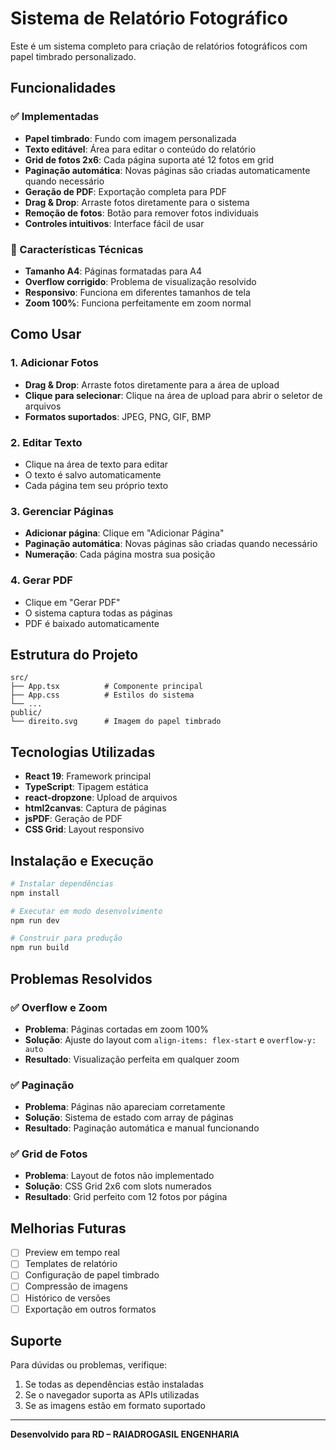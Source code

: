 # Sistema de Relatório Fotográfico

Este é um sistema completo para criação de relatórios fotográficos com papel timbrado personalizado.

## Funcionalidades

### ✅ Implementadas
- **Papel timbrado**: Fundo com imagem personalizada
- **Texto editável**: Área para editar o conteúdo do relatório
- **Grid de fotos 2x6**: Cada página suporta até 12 fotos em grid
- **Paginação automática**: Novas páginas são criadas automaticamente quando necessário
- **Geração de PDF**: Exportação completa para PDF
- **Drag & Drop**: Arraste fotos diretamente para o sistema
- **Remoção de fotos**: Botão para remover fotos individuais
- **Controles intuitivos**: Interface fácil de usar

### 🎯 Características Técnicas
- **Tamanho A4**: Páginas formatadas para A4
- **Overflow corrigido**: Problema de visualização resolvido
- **Responsivo**: Funciona em diferentes tamanhos de tela
- **Zoom 100%**: Funciona perfeitamente em zoom normal

## Como Usar

### 1. Adicionar Fotos
- **Drag & Drop**: Arraste fotos diretamente para a área de upload
- **Clique para selecionar**: Clique na área de upload para abrir o seletor de arquivos
- **Formatos suportados**: JPEG, PNG, GIF, BMP

### 2. Editar Texto
- Clique na área de texto para editar
- O texto é salvo automaticamente
- Cada página tem seu próprio texto

### 3. Gerenciar Páginas
- **Adicionar página**: Clique em "Adicionar Página"
- **Paginação automática**: Novas páginas são criadas quando necessário
- **Numeração**: Cada página mostra sua posição

### 4. Gerar PDF
- Clique em "Gerar PDF"
- O sistema captura todas as páginas
- PDF é baixado automaticamente

## Estrutura do Projeto

```
src/
├── App.tsx          # Componente principal
├── App.css          # Estilos do sistema
└── ...
public/
└── direito.svg      # Imagem do papel timbrado
```

## Tecnologias Utilizadas

- **React 19**: Framework principal
- **TypeScript**: Tipagem estática
- **react-dropzone**: Upload de arquivos
- **html2canvas**: Captura de páginas
- **jsPDF**: Geração de PDF
- **CSS Grid**: Layout responsivo

## Instalação e Execução

```bash
# Instalar dependências
npm install

# Executar em modo desenvolvimento
npm run dev

# Construir para produção
npm run build
```

## Problemas Resolvidos

### ✅ Overflow e Zoom
- **Problema**: Páginas cortadas em zoom 100%
- **Solução**: Ajuste do layout com `align-items: flex-start` e `overflow-y: auto`
- **Resultado**: Visualização perfeita em qualquer zoom

### ✅ Paginação
- **Problema**: Páginas não apareciam corretamente
- **Solução**: Sistema de estado com array de páginas
- **Resultado**: Paginação automática e manual funcionando

### ✅ Grid de Fotos
- **Problema**: Layout de fotos não implementado
- **Solução**: CSS Grid 2x6 com slots numerados
- **Resultado**: Grid perfeito com 12 fotos por página

## Melhorias Futuras

- [ ] Preview em tempo real
- [ ] Templates de relatório
- [ ] Configuração de papel timbrado
- [ ] Compressão de imagens
- [ ] Histórico de versões
- [ ] Exportação em outros formatos

## Suporte

Para dúvidas ou problemas, verifique:
1. Se todas as dependências estão instaladas
2. Se o navegador suporta as APIs utilizadas
3. Se as imagens estão em formato suportado

---

**Desenvolvido para RD – RAIADROGASIL ENGENHARIA**
